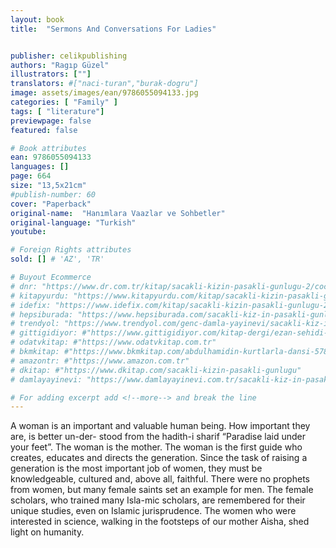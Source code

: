 ```yaml
---
layout: book
title:  "Sermons And Conversations For Ladies"


publisher: celikpublishing
authors: "Ragıp Güzel"
illustrators: [""]
translators: #["naci-turan","burak-dogru"]
image: assets/images/ean/9786055094133.jpg
categories: [ "Family" ]
tags: [ "literature"]
previewpage: false
featured: false

# Book attributes
ean: 9786055094133
languages: []
page: 664
size: "13,5x21cm"
#publish-number: 60
cover: "Paperback"
original-name:  "Hanımlara Vaazlar ve Sohbetler"
original-language: "Turkish"
youtube:

# Foreign Rights attributes
sold: [] # 'AZ', 'TR'

# Buyout Ecommerce
# dnr: "https://www.dr.com.tr/kitap/sacakli-kizin-pasakli-gunlugu-2/cocuk-ve-genclik/genclik-10-yas/roman-oyku/urunno=0001893059001"
# kitapyurdu: "https://www.kitapyurdu.com/kitap/sacakli-kizin-pasakli-gunlugu-2-/560122.html&filter_name=Sa%C3%A7akl%C4%B1+K%C4%B1z%27%C4%B1n+Pasakl%C4%B1+G%C3%BCnl%C3%BC%C4%9F%C3%BC+2"
# idefix: "https://www.idefix.com/kitap/sacakli-kizin-pasakli-gunlugu-2/cocuk-ve-genclik/genclik-10-yas/roman-oyku/urunno=0001893059001"
# hepsiburada: "https://www.hepsiburada.com/sacakli-kiz-in-pasakli-gunlugu-2-damla-yayinevi-p-HBV000012ER86"
# trendyol: "https://www.trendyol.com/genc-damla-yayinevi/sacakli-kiz-in-pasakli-gunlugu-2-p-54825777"
# gittigidiyor: #"https://www.gittigidiyor.com/kitap-dergi/ezan-sehidi-adnan-menderes_pdp_732728793"
# odatvkitap: #"https://www.odatvkitap.com.tr"
# bkmkitap: #"https://www.bkmkitap.com/abdulhamidin-kurtlarla-dansi-578226"
# amazontr: #"https://www.amazon.com.tr"
# dkitap: #"https://www.dkitap.com/sacakli-kizin-pasakli-gunlugu"
# damlayayinevi: "https://www.damlayayinevi.com.tr/sacakli-kiz-in-pasakli-gunlugu-2-bu-iste-bi-terslik-var"

# For adding excerpt add <!--more--> and break the line
---
```

A woman is an important and valuable human
being. How important they are, is better un-der-
stood from the hadith-i sharif “Paradise laid under
your feet”.
The woman is the mother. The woman is the
first guide who creates, educates and directs the
generation. Since the task of raising a generation
is the most important job of women, they must be
knowledgeable, cultured and, above all, faithful.
There were no prophets from women, but many
female saints set an example for men.
The female scholars, who trained many Isla-mic
scholars, are remembered for their unique studies,
even on Islamic jurisprudence. The women who
were interested in science, walking in the footsteps
of our mother Aisha, shed light on humanity.
<!--more--> 

